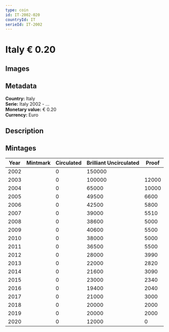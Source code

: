 ```yaml
---
type: coin
id: IT-2002-020
countryId: IT
serieId: IT-2002
---
```


# Italy € 0.20

## Images


## Metadata

**Country:** Italy\
**Serie:** Italy 2002 - ...\
**Monetary value:** € 0.20\
**Currency:** Euro

## Description


## Mintages
| Year | Mintmark | Circulated | Brilliant Uncirculated | Proof |
| ---- | -------- | ---------- | ---------------------- | ----- |
| 2002 |  | 0| 150000 |  |
| 2003 |  | 0| 100000 | 12000 |
| 2004 |  | 0| 65000 | 10000 |
| 2005 |  | 0| 49500 | 6600 |
| 2006 |  | 0| 42500 | 5800 |
| 2007 |  | 0| 39000 | 5510 |
| 2008 |  | 0| 38600 | 5000 |
| 2009 |  | 0| 40600 | 5500 |
| 2010 |  | 0| 38000 | 5000 |
| 2011 |  | 0| 36500 | 5500 |
| 2012 |  | 0| 28000 | 3990 |
| 2013 |  | 0| 22000 | 2820 |
| 2014 |  | 0| 21600 | 3090 |
| 2015 |  | 0| 23000 | 2340 |
| 2016 |  | 0| 19400 | 2040 |
| 2017 |  | 0| 21000 | 3000 |
| 2018 |  | 0| 20000 | 2000 |
| 2019 |  | 0| 20000 | 2000 |
| 2020 |  | 0| 12000 | 0 |
